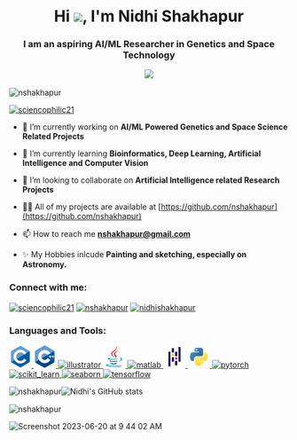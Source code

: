 

<h1 align="center">Hi <img src="https://raw.githubusercontent.com/MartinHeinz/MartinHeinz/master/wave.gif" width="30px">, I'm Nidhi Shakhapur</h1>
<h3 align="center">I am an aspiring AI/ML Researcher in Genetics and Space Technology</h3>


<p align="center">
  
<img src="https://github.com/nshakhapur/nshakhapur/assets/96770503/09ad7f94-ab3a-4a0c-b290-9dafb83e1c2f" width="600px">
</p>

<p align="left"> <img src="https://komarev.com/ghpvc/?username=nshakhapur&label=Profile%20views&color=0e75b6&style=flat" alt="nshakhapur" /> </p>



<p align="left"> <a href="https://twitter.com/sciencophilic21" target="blank"><img src="https://img.shields.io/twitter/follow/sciencophilic21?logo=twitter&style=for-the-badge" alt="sciencophilic21" /></a> </p>

- 🔭 I’m currently working on **AI/ML Powered Genetics and Space Science Related Projects**

- 🌱 I’m currently learning **Bioinformatics, Deep Learning, Artificial Intelligence and Computer Vision**

- 👯 I’m looking to collaborate on **Artificial Intelligence related Research Projects**

- 👨‍💻 All of my projects are available at [https://github.com/nshakhapur](https://github.com/nshakhapur)

- 📫 How to reach me **nshakhapur@gmail.com**

- ✨ My Hobbies inlcude **Painting and sketching, especially on Astronomy.**

<h3 align="left">Connect with me:</h3>
<p align="left">
<a href="https://twitter.com/sciencophilic21" target="blank"><img align="center" src="https://raw.githubusercontent.com/rahuldkjain/github-profile-readme-generator/master/src/images/icons/Social/twitter.svg" alt="sciencophilic21" height="30" width="40" /></a>
<a href="https://linkedin.com/in/nshakhapur" target="blank"><img align="center" src="https://raw.githubusercontent.com/rahuldkjain/github-profile-readme-generator/master/src/images/icons/Social/linked-in-alt.svg" alt="nshakhapur" height="30" width="40" /></a>
<a href="https://kaggle.com/nidhishakhapur" target="blank"><img align="center" src="https://raw.githubusercontent.com/rahuldkjain/github-profile-readme-generator/master/src/images/icons/Social/kaggle.svg" alt="nidhishakhapur" height="30" width="40" /></a>
</p>


<h3 align="left">Languages and Tools:</h3>
<p align="left"> <a href="https://www.cprogramming.com/" target="_blank" rel="noreferrer"> <img src="https://raw.githubusercontent.com/devicons/devicon/master/icons/c/c-original.svg" alt="c" width="40" height="40"/> </a> <a href="https://www.w3schools.com/cpp/" target="_blank" rel="noreferrer"> <img src="https://raw.githubusercontent.com/devicons/devicon/master/icons/cplusplus/cplusplus-original.svg" alt="cplusplus" width="40" height="40"/> </a> <a href="https://www.adobe.com/in/products/illustrator.html" target="_blank" rel="noreferrer"> <img src="https://www.vectorlogo.zone/logos/adobe_illustrator/adobe_illustrator-icon.svg" alt="illustrator" width="40" height="40"/> </a> <a href="https://www.java.com" target="_blank" rel="noreferrer"> <img src="https://raw.githubusercontent.com/devicons/devicon/master/icons/java/java-original.svg" alt="java" width="40" height="40"/> </a> <a href="https://www.mathworks.com/" target="_blank" rel="noreferrer"> <img src="https://upload.wikimedia.org/wikipedia/commons/2/21/Matlab_Logo.png" alt="matlab" width="40" height="40"/> </a> <a href="https://pandas.pydata.org/" target="_blank" rel="noreferrer"> <img src="https://raw.githubusercontent.com/devicons/devicon/2ae2a900d2f041da66e950e4d48052658d850630/icons/pandas/pandas-original.svg" alt="pandas" width="40" height="40"/> </a> <a href="https://www.python.org" target="_blank" rel="noreferrer"> <img src="https://raw.githubusercontent.com/devicons/devicon/master/icons/python/python-original.svg" alt="python" width="40" height="40"/> </a> <a href="https://pytorch.org/" target="_blank" rel="noreferrer"> <img src="https://www.vectorlogo.zone/logos/pytorch/pytorch-icon.svg" alt="pytorch" width="40" height="40"/> </a> <a href="https://scikit-learn.org/" target="_blank" rel="noreferrer"> <img src="https://upload.wikimedia.org/wikipedia/commons/0/05/Scikit_learn_logo_small.svg" alt="scikit_learn" width="40" height="40"/> </a> <a href="https://seaborn.pydata.org/" target="_blank" rel="noreferrer"> <img src="https://seaborn.pydata.org/_images/logo-mark-lightbg.svg" alt="seaborn" width="40" height="40"/> </a> <a href="https://www.tensorflow.org" target="_blank" rel="noreferrer"> <img src="https://www.vectorlogo.zone/logos/tensorflow/tensorflow-icon.svg" alt="tensorflow" width="40" height="40"/> </a> </p>

<p><img align="left" src="https://github-readme-stats.vercel.app/api/top-langs?username=nshakhapur&show_icons=true&locale=en&layout=compact" alt="nshakhapur" /></p>

![Nidhi's GitHub stats](https://github-readme-stats.vercel.app/api?username=nshakhapur&show_icons=true&theme=radical)
<p><img align="center" src="https://github-readme-streak-stats.herokuapp.com/?user=nshakhapur&" alt="nshakhapur" /></p>

![Screenshot 2023-06-20 at 9 44 02 AM]()






